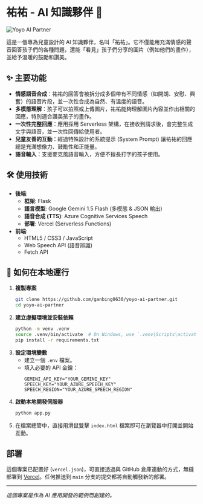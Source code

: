 # 祐祐 - AI 知識夥伴 🚀

![Yoyo AI Partner](./yoyo-avatar.png)

這是一個專為兒童設計的 AI 知識夥伴，名叫「祐祐」。它不僅能用充滿情感的聲音回答孩子們的各種問題，還能「看見」孩子們分享的圖片（例如他們的畫作），並給予溫暖的鼓勵和讚美。

## ✨ 主要功能

*   **情感語音合成**：祐祐的回答會被拆分成多個帶有不同情感（如開朗、安慰、興奮）的語音片段，並一次性合成為自然、有溫度的語音。
*   **多模態理解**：孩子可以拍照或上傳圖片，祐祐能夠理解圖片內容並作出相關的回應，特別適合讚美孩子的畫作。
*   **一次性完整回應**：應用採用 Serverless 架構，在接收到請求後，會完整生成文字與語音，並一次性回傳給使用者。
*   **兒童友善的互動**：經過特殊設計的系統提示 (System Prompt) 讓祐祐的回應總是充滿想像力、鼓勵性和正能量。
*   **語音輸入**：支援麥克風語音輸入，方便不擅長打字的孩子使用。

## 🛠️ 使用技術

*   **後端**:
    *   **框架**: Flask
    *   **語言模型**: Google Gemini 1.5 Flash (多模態 & JSON 輸出)
    *   **語音合成 (TTS)**: Azure Cognitive Services Speech
    *   **部署**: Vercel (Serverless Functions)
*   **前端**:
    *   HTML5 / CSS3 / JavaScript
    *   Web Speech API (語音辨識)
    *   Fetch API

## 🚀 如何在本地運行

1.  **複製專案**
    ```bash
    git clone https://github.com/ganbing0630/yoyo-ai-partner.git
    cd yoyo-ai-partner
    ```
2.  **建立虛擬環境並安裝依賴**
    ```bash
    python -m venv .venv
    source .venv/bin/activate  # On Windows, use `.venv\Scripts\activate`
    pip install -r requirements.txt
    ```
3.  **設定環境變數**
    *   建立一個 `.env` 檔案。
    *   填入必要的 API 金鑰：
        ```
        GEMINI_API_KEY="YOUR_GEMINI_KEY"
        SPEECH_KEY="YOUR_AZURE_SPEECH_KEY"
        SPEECH_REGION="YOUR_AZURE_SPEECH_REGION"
        ```
4.  **啟動本地開發伺服器**
    ```bash
    python app.py
    ```
5.  在檔案總管中，直接用滑鼠雙擊 `index.html` 檔案即可在瀏覽器中打開並開始互動。

## 部署

這個專案已配置好 (`vercel.json`)，可直接透過與 GitHub 倉庫連動的方式，無縫部署到 [Vercel](https://vercel.com/)。任何推送到 `main` 分支的提交都將自動觸發新的部署。

---
*這個專案是作為 AI 應用開發的範例而創建的。*